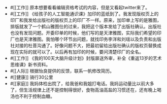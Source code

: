 - #[[工作]] 原本想要看看编辑资格考试的内容，但是又看起twitter来了。
- #[[工作]] 《给孩子的人工智能通识课》加印的蓝纸到了。我发现版权页上的印厂和我发给出版社的版权页上的印厂不一样。原来，加印单上写的是雅图，排版就发了一个鹤山雅图仕的过来，我把这个版本发给了出版社确认。出版社也没有发现问题。开委印单的时候，他们写的是天津雅图，实际我们希望的印厂也是天津雅图。我怕哪个环节出问题，就找印务李洋和刘瑶以及负责和出版社对接的杜菩沟通了。好像问题不大，把最初留给出版社确认的版权页替换成现在实际的就可以了。以后再有加印的时候，要问清楚印厂的全名。
- #[[工作]] 《我的100天大脑升级计划》封版扉送外审，补全《重返13岁的艺术思维课》新书资料。
- #[[人际]] 根据怡良提供的反馈，联系一帆修改简历。
- #[[健康]] 骑行30公里
- #[[家庭]] 我妈体检出院了，给我爸和我姐打电话。我妈运动量比以前大多了，但生活规律上还不是控制得很好，食物高油高盐的习惯还在，还有晚上喝汤也不利于控制血糖。

